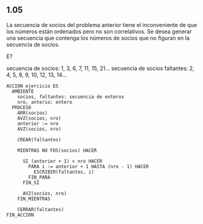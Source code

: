 ## 1.05
La secuencia de socios del problema anterior tiene el inconveniente de que los números
están ordenados pero no son correlativos. Se desea generar una secuencia que contenga
los números de socios que no figuran en la secuencia de socios.

E?

secuencia de socios: 1, 3, 6, 7, 11, 15, 21...
secuencia de socios faltantes: 2, 4, 5, 8, 9, 10, 12, 13, 14...

```
ACCION ejercicio ES
  AMBIENTE
    socios, faltantes: secuencia de enteros
    nro, anterio: entero
  PROCESO
    ARR(socios)
    AVZ(socios, nro)
    anterior := nro
    AVZ(socios, nro)

    CREAR(faltantes)

    MIENTRAS NO FDS(socios) HACER

      SI (anterior + 1) < nro HACER
        PARA i := anterior + 1 HASTA (nro - 1) HACER
          ESCRIBIR(faltantes, i)
        FIN_PARA
      FIN_SI

      AVZ(socios, nro)
    FIN_MIENTRAS

    CERRAR(faltantes)
FIN_ACCION
```
